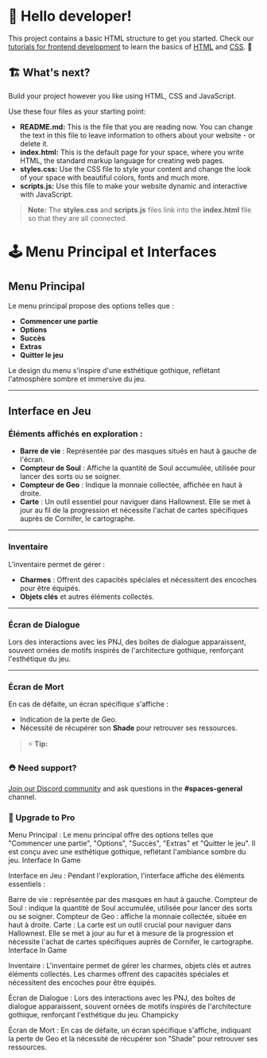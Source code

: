 # 👋 Hello developer!
This project contains a basic HTML structure to get you started. Check our [tutorials for frontend development](https://www.w3schools.com/where_to_start.asp) to learn the basics of [HTML](https://www.w3schools.com/html/default.asp) and [CSS](https://www.w3schools.com/css/default.asp). 🦄


## 🏗 What's next?

Build your project however you like using HTML, CSS and JavaScript. 

Use these four files as your starting point:

- **README.md:** This is the file that you are reading now. You can change the text in this file to leave information to others about your website - or delete it.
- **index.html:** This is the default page for your space, where you write HTML, the standard markup language for creating web pages.
- **styles.css:** Use the CSS file to style your content and change the look of your space with beautiful colors, fonts and much more. 
- **scripts.js:** Use this file to make your website dynamic and interactive with JavaScript. 

> **Note:** The **styles.css** and **scripts.js** files link into the **index.html** file so that they are all connected.

# 🕹️ Menu Principal et Interfaces

## Menu Principal
Le menu principal propose des options telles que :
- **Commencer une partie**
- **Options**
- **Succès**
- **Extras**
- **Quitter le jeu**

Le design du menu s'inspire d'une esthétique gothique, reflétant l'atmosphère sombre et immersive du jeu.

---

## Interface en Jeu

### Éléments affichés en exploration :
- **Barre de vie** : Représentée par des masques situés en haut à gauche de l'écran.
- **Compteur de Soul** : Affiche la quantité de Soul accumulée, utilisée pour lancer des sorts ou se soigner.
- **Compteur de Geo** : Indique la monnaie collectée, affichée en haut à droite.
- **Carte** : Un outil essentiel pour naviguer dans Hallownest. Elle se met à jour au fil de la progression et nécessite l'achat de cartes spécifiques auprès de Cornifer, le cartographe.

---

### Inventaire
L'inventaire permet de gérer :
- **Charmes** : Offrent des capacités spéciales et nécessitent des encoches pour être équipés.
- **Objets clés** et autres éléments collectés.

---

### Écran de Dialogue
Lors des interactions avec les PNJ, des boîtes de dialogue apparaissent, souvent ornées de motifs inspirés de l'architecture gothique, renforçant l'esthétique du jeu.

---

### Écran de Mort
En cas de défaite, un écran spécifique s'affiche :
- Indication de la perte de Geo.
- Nécessité de récupérer son **Shade** pour retrouver ses ressources.

> ⚡️ **Tip:** 
	

### ⛑ Need support?
[Join our Discord community](https://discord.gg/6Z7UaRbUQM) and ask questions in the **#spaces-general** channel.


### 🚀 Upgrade to Pro

Menu Principal : Le menu principal offre des options telles que "Commencer une partie", "Options", "Succès", "Extras" et "Quitter le jeu". Il est conçu avec une esthétique gothique, reflétant l'ambiance sombre du jeu. 
Interface In Game

Interface en Jeu : Pendant l'exploration, l'interface affiche des éléments essentiels :

Barre de vie : représentée par des masques en haut à gauche.
Compteur de Soul : indique la quantité de Soul accumulée, utilisée pour lancer des sorts ou se soigner.
Compteur de Geo : affiche la monnaie collectée, située en haut à droite.
Carte : La carte est un outil crucial pour naviguer dans Hallownest. Elle se met à jour au fur et à mesure de la progression et nécessite l'achat de cartes spécifiques auprès de Cornifer, le cartographe. 
Interface In Game

Inventaire : L'inventaire permet de gérer les charmes, objets clés et autres éléments collectés. Les charmes offrent des capacités spéciales et nécessitent des encoches pour être équipés.

Écran de Dialogue : Lors des interactions avec les PNJ, des boîtes de dialogue apparaissent, souvent ornées de motifs inspirés de l'architecture gothique, renforçant l'esthétique du jeu. 
Champicky

Écran de Mort : En cas de défaite, un écran spécifique s'affiche, indiquant la perte de Geo et la nécessité de récupérer son "Shade" pour retrouver ses ressources.